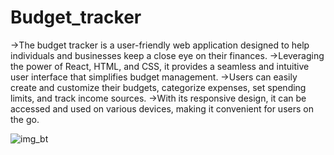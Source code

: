 # Budget_tracker
 ->The budget tracker is a user-friendly web application designed to help individuals and businesses keep a close eye on their finances. 
 ->Leveraging the power of React, HTML, and CSS, it provides a seamless and intuitive user interface that simplifies budget management.
 ->Users can easily create and customize their budgets, categorize expenses, set spending limits, and track income sources. 
 ->With its responsive design, it can be accessed and used on various devices, making it convenient for users on the go.

![img_bt](https://github.com/Charuuu1/budget_tracker/assets/139768950/0faa3f4b-a353-4714-a7d6-88b56b8172c2)



